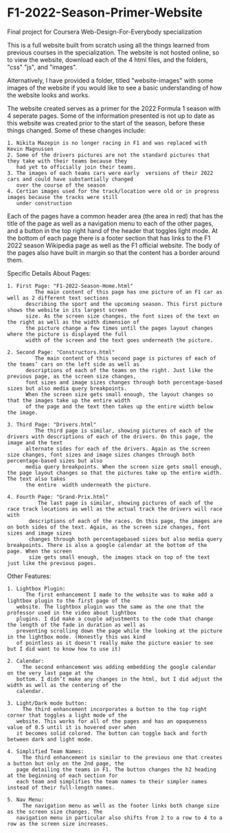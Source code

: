 # F1-2022-Season-Primer-Website
Final project for Coursera Web-Design-For-Everybody specialization

This is a full website built from scratch using all the things learned from previous courses in the specialization.
The website is not hosted online, so to view the website, download each of the 4 html files, and the folders, "css"
"js", and "images".

Alternatively, I have provided a folder, titled "website-images" with some images of the website if 
you would like to see a basic understanding of how the website looks and works.


  The website created serves as a primer for the 2022 Formula 1 season with 4 seperate pages. Some of the information
presented is not up to date as this website was created prior to the start of the season, before these things
changed. Some of these changes include:

    1. Nikita Mazepin is no longer racing in F1 and was replaced with Kevin Magnussen
    2. Some of the drivers pictures are not the standard pictures that they take with their teams because they
       had yet to officially join their teams.
    3. The images of each teams cars were early  versions of their 2022 cars and could have substantially changed
       over the course of the season
    4. Certian images used for the track/location were old or in progress images because the tracks were still 
       under construction


  Each of the pages have a common header area (the area in red) that has the title of the page as
well as a navigation menu to each of the other pages, and a button in the top right hand of the header
that toggles light mode. At the bottom of each page there is a footer section that has links to the F1
2022 season Wikipedia page as well as the F1 official website. The body of the pages also have built in
margin so that the content has a border around them.


Specific Details About Pages:

    1. First Page: "F1-2022-Season-Home.html"
             The main content of this page has one picture of an F1 car as well as 2 different text sections
          describing the sport and the upcoming season. This first picture shows the website in its largest screen
          size. As the screen size changes, the font sizes of the text on the right as well as the width dimension of
          the picture change a few times until the pages layout changes where the picture is displayed the full
          width of the screen and the text goes underneath the picture.

    2. Second Page: "Constructors.html"
             The main content of this second page is pictures of each of the teams’ cars on the left side as well as
          descriptions of each of the teams on the right. Just like the previous page, as the screen size changes,
          font sizes and image sizes changes through both percentage-based sizes but also media query breakpoints.
          When the screen size gets small enough, the layout changes so that the images take up the entire width
          of the page and the text then takes up the entire width below the image.
          
    3. Third Page: "Drivers.html"
             The third page is similar, showing pictures of each of the drivers with descriptions of each of the drivers. On this page, the image and the text 
          alternate sides for each of the drivers. Again as the screen size changes, font sizes and image sizes changes through both percentage-based sizes but also
          media query breakpoints. When the screen size gets small enough, the page layout changes so that the pictures take up the entire width. The text also takes
          the entire  width underneath the picture.  
             
    4. Fourth Page: "Grand-Prix.html"
              The last page is similar, showing pictures of each of the race track locations as well as the actual track the drivers will race with
           descriptions of each of the races. On this page, the images are on both sides of the text. Again, as the screen size changes, font sizes and image sizes
           changes through both percentagebased sizes but also media query breakpoints. There is also a google calendar at the bottom of the page. When the screen 
           size gets small enough, the images stack on top of the text just like the previous pages.
           
        
Other Features:
    
    
    1. Lightbox Plugin:
          The first enhancement I made to the website was to make add a lightbox plugin to the first page of the
       website. The lightbox plugin was the same as the one that the professor used in the video about lightbox
       plugins. I did make a couple adjustments to the code that change the length of the fade in duration as well as
       preventing scrolling down the page while the looking at the picture in the lightbox mode. (Honestly this was kind
       of pointless as it doesn't really make the picture easier to see but I did want to know how to use it)
       
    2. Calendar:
         The second enhancement was adding embedding the google calendar on the very last page at the
       bottom. I didn’t make any changes in the html, but I did adjust the width as well as the centering of the
       calendar.
       
    3. Light/Dark mode button:
         The third enhancement incorporates a button to the top right corner that toggles a light mode of the
       website. This works for all of the pages and has an opaqueness value of 0.5 until it is hovered over when
       it becomes solid colored. The button can toggle back and forth between dark and light mode.
       
    4. Simplified Team Names:
         The third enhancement is similar to the previous one that creates a button but only on the 2nd page, the
       page detailing the teams in F1. The button changes the h2 heading at the beginning of each section for
       each team and simplifies the team names to their simpler names instead of their full-length names.
       
    5. Nav Menu:
         The navigation menu as well as the footer links both change size as the screen size changes. The
       navigation menu in particular also shifts from 2 to a row to 4 to a row as the screen size increases.
    
       
    
